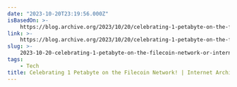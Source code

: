 ```yaml
---
date: "2023-10-20T23:19:56.000Z"
isBasedOn: >-
    https://blog.archive.org/2023/10/20/celebrating-1-petabyte-on-the-filecoin-network/
link: >-
    https://blog.archive.org/2023/10/20/celebrating-1-petabyte-on-the-filecoin-network/
slug: >-
    2023-10-20-celebrating-1-petabyte-on-the-filecoin-network-or-internet-archive-blogs
tags:
    - Tech
title: Celebrating 1 Petabyte on the Filecoin Network! | Internet Archive Blogs
---
```

